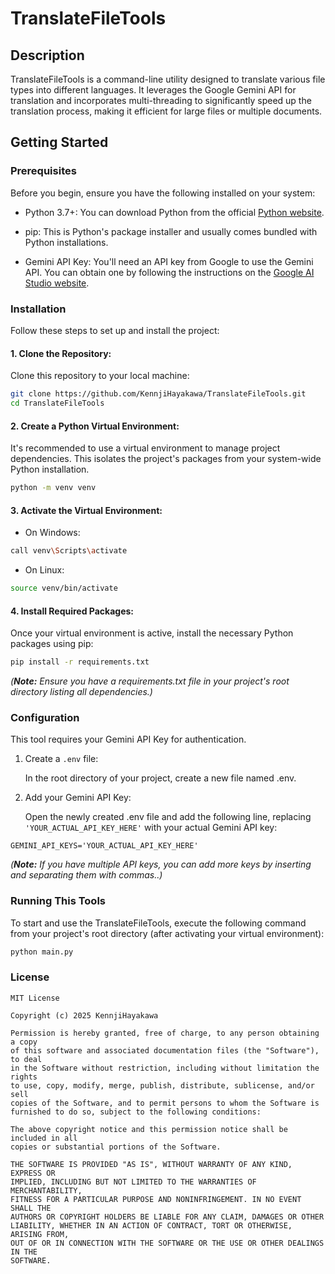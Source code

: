 # TranslateFileTools

## Description

TranslateFileTools is a command-line utility designed to translate various file types into different languages. It leverages the Google Gemini API for translation and incorporates multi-threading to significantly speed up the translation process, making it efficient for large files or multiple documents.

## Getting Started

### Prerequisites

Before you begin, ensure you have the following installed on your system:

* Python 3.7+: You can download Python from the official [Python website](https://www.python.org/downloads).

* pip: This is Python's package installer and usually comes bundled with Python installations.

* Gemini API Key: You'll need an API key from Google to use the Gemini API. You can obtain one by following the instructions on the [Google AI Studio website](https://ai.google.dev/).

### Installation

Follow these steps to set up and install the project:

#### **1.** Clone the Repository:

Clone this repository to your local machine:
```bash
git clone https://github.com/KennjiHayakawa/TranslateFileTools.git
cd TranslateFileTools
```

#### **2.** Create a Python Virtual Environment:

It's recommended to use a virtual environment to manage project dependencies. This isolates the project's packages from your system-wide Python installation.

```bash
python -m venv venv
```
#### **3.** Activate the Virtual Environment:
* On Windows:
```bash
call venv\Scripts\activate
```
* On Linux:
```bash
source venv/bin/activate
```

#### **4.** Install Required Packages:
Once your virtual environment is active, install the necessary Python packages using pip:
```bash
pip install -r requirements.txt
```
*(**Note:** Ensure you have a requirements.txt file in your project's root directory listing all dependencies.)*

### Configuration

This tool requires your Gemini API Key for authentication.

1. Create a `.env` file:

    In the root directory of your project, create a new file named .env.

1. Add your Gemini API Key:

    Open the newly created .env file and add the following line, replacing `'YOUR_ACTUAL_API_KEY_HERE'` with your actual Gemini API key:

```env
GEMINI_API_KEYS='YOUR_ACTUAL_API_KEY_HERE'
```
*(**Note:** If you have multiple API keys, you can add more keys by inserting and separating them with commas..)*

### Running This Tools
To start and use the TranslateFileTools, execute the following command from your project's root directory (after activating your virtual environment):
```bash
python main.py
```

### License
```license
MIT License

Copyright (c) 2025 KennjiHayakawa

Permission is hereby granted, free of charge, to any person obtaining a copy
of this software and associated documentation files (the "Software"), to deal
in the Software without restriction, including without limitation the rights
to use, copy, modify, merge, publish, distribute, sublicense, and/or sell
copies of the Software, and to permit persons to whom the Software is
furnished to do so, subject to the following conditions:

The above copyright notice and this permission notice shall be included in all
copies or substantial portions of the Software.

THE SOFTWARE IS PROVIDED "AS IS", WITHOUT WARRANTY OF ANY KIND, EXPRESS OR
IMPLIED, INCLUDING BUT NOT LIMITED TO THE WARRANTIES OF MERCHANTABILITY,
FITNESS FOR A PARTICULAR PURPOSE AND NONINFRINGEMENT. IN NO EVENT SHALL THE
AUTHORS OR COPYRIGHT HOLDERS BE LIABLE FOR ANY CLAIM, DAMAGES OR OTHER
LIABILITY, WHETHER IN AN ACTION OF CONTRACT, TORT OR OTHERWISE, ARISING FROM,
OUT OF OR IN CONNECTION WITH THE SOFTWARE OR THE USE OR OTHER DEALINGS IN THE
SOFTWARE.
```
